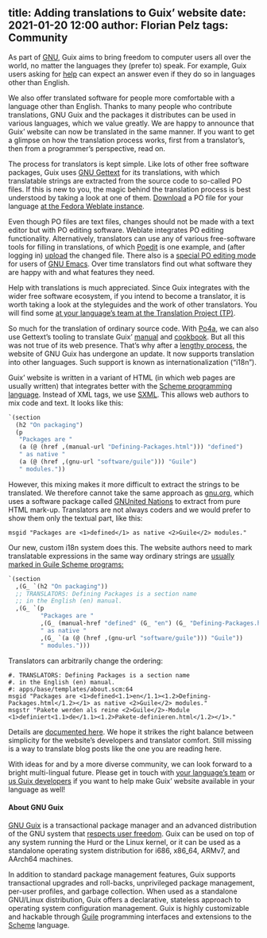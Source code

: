 title: Adding translations to Guix’ website
date: 2021-01-20 12:00
author: Florian Pelz
tags: Community
---
As part of [GNU](https://www.gnu.org), Guix aims to bring freedom to
computer users all over the world, no matter the languages they
(prefer to) speak.  For example, Guix users asking for
[help](https://guix.gnu.org/help) can expect an answer even if they do
so in languages other than English.

We also offer translated software for people more comfortable with a
language other than English.  Thanks to many people who contribute
translations, GNU Guix and the packages it distributes can be used in
various languages, which we value greatly.  We are happy to announce
that Guix’ website can now be translated in the same manner.  If you
want to get a glimpse on how the translation process works, first from
a translator’s, then from a programmer’s perspective, read on.

The process for translators is kept simple.  Like lots of other free
software packages, Guix uses
[GNU Gettext](https://www.gnu.org/software/gettext) for its
translations, with which translatable strings are extracted from the
source code to so-called PO files.  If this is new to you, the magic
behind the translation process is best understood by taking a look at
one of them.
[Download](https://docs.weblate.org/en/latest/user/files.html) a PO
file for your language [at the Fedora Weblate
instance](https://translate.fedoraproject.org/projects/guix/).

Even though PO files are text files, changes should not be made with a
text editor but with PO editing software.  Weblate integrates PO
editing functionality.  Alternatively, translators can use any of
various free-software tools for filling in translations, of which
[Poedit](https://poedit.net) is one example, and (after logging in)
[upload](https://docs.weblate.org/en/latest/user/files.html) the
changed file.  There also is a [special PO editing
mode](https://www.emacswiki.org/emacs/PoMode) for users of
[GNU Emacs](https://www.gnu.org/software/emacs).  Over time
translators find out what software they are happy with and what
features they need.

Help with translations is much appreciated.  Since Guix integrates
with the wider free software ecosystem, if you intend to become a
translator, it is worth taking a look at the styleguides and the work
of other translators.  You will find some [at your language’s team at
the Translation Project (TP)](https://translationproject.org/team).

So much for the translation of ordinary source code.  With
[Po4a](https://po4a.org), we can also use Gettext’s tooling to
translate Guix’ [manual](https://guix.gnu.org/manual/) and
[cookbook](https://guix.gnu.org/cookbook/).  But all this was not true
of its web presence.  That’s why after a [lengthy
process,](https://issues.guix.info/issue/26302) the website of
GNU Guix has undergone an update.  It now supports translation into
other languages.  Such support is known as internationalization
(“i18n”).

Guix’ website is written in a variant of HTML (in which web pages are
usually written) that integrates better with the [Scheme programming
language](https://schemers.org).  Instead of XML tags, we use
[SXML](https://www.gnu.org/software/guile/manual/html_node/SXML.html).
This allows web authors to mix code and text.  It looks like this:

```scheme
`(section
  (h2 "On packaging")
  (p
   "Packages are "
   (a (@ (href ,(manual-url "Defining-Packages.html"))) "defined")
   " as native "
   (a (@ (href ,(gnu-url "software/guile"))) "Guile")
   " modules."))
```

However, this mixing makes it more difficult to extract the strings to
be translated.  We therefore cannot take the same approach as
[gnu.org](https://www.gnu.org), which uses a software package called
[GNUnited Nations](https://www.gnu.org/software/gnun) to extract from
pure HTML mark-up.  Translators are not always coders and we would
prefer to show them only the textual part, like this:

```
msgid "Packages are <1>defined</1> as native <2>Guile</2> modules."
```

Our new, custom i18n system does this.  The website authors need to
mark translatable expressions in the same way ordinary strings are
[usually marked in Guile Scheme
programs:](https://www.gnu.org/software/guile/manual/html_node/Gettext-Support.html#Gettext-Support)

```scheme
`(section
  ,(G_ `(h2 "On packaging"))
  ;; TRANSLATORS: Defining Packages is a section name
  ;; in the English (en) manual.
  ,(G_ `(p
         "Packages are "
         ,(G_ (manual-href "defined" (G_ "en") (G_ "Defining-Packages.html")))
         " as native "
         ,(G_ `(a (@ (href ,(gnu-url "software/guile"))) "Guile"))
         " modules.")))
```

Translators can arbitrarily change the ordering:

```
#. TRANSLATORS: Defining Packages is a section name
#. in the English (en) manual.
#: apps/base/templates/about.scm:64
msgid "Packages are <1>defined<1.1>en</1.1><1.2>Defining-Packages.html</1.2></1> as native <2>Guile</2> modules."
msgstr "Pakete werden als reine <2>Guile</2>-Module <1>definiert<1.1>de</1.1><1.2>Pakete-definieren.html</1.2></1>."
```

Details are [documented
here](https://git.savannah.gnu.org/cgit/guix/guix-artwork.git/tree/website/i18n-howto.txt).
We hope it strikes the right balance between simplicity for the
website’s developers and translator comfort.  Still missing is a way
to translate blog posts like the one you are reading here.

With ideas for and by a more diverse community, we can look forward to
a bright multi-lingual future.  Please get in touch with [your
language’s team](https://translationproject.org/team) or [us Guix
developers](https://guix.gnu.org/contact) if you want to help make
Guix’ website available in your language as well!

#### About GNU Guix

[GNU Guix](https://guix.gnu.org) is a transactional package manager and
an advanced distribution of the GNU system that [respects user
freedom](https://www.gnu.org/distros/free-system-distribution-guidelines.html).
Guix can be used on top of any system running the Hurd or the Linux
kernel, or it can be used as a standalone operating system distribution
for i686, x86_64, ARMv7, and AArch64 machines.

In addition to standard package management features, Guix supports
transactional upgrades and roll-backs, unprivileged package management,
per-user profiles, and garbage collection.  When used as a standalone
GNU/Linux distribution, Guix offers a declarative, stateless approach to
operating system configuration management.  Guix is highly customizable
and hackable through [Guile](https://www.gnu.org/software/guile)
programming interfaces and extensions to the
[Scheme](https://schemers.org) language.

